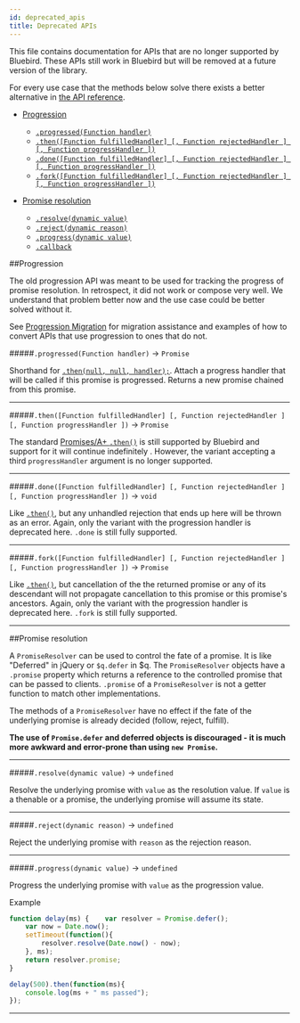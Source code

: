 ```yaml
---
id: deprecated_apis
title: Deprecated APIs
---
```


This file contains documentation for APIs that are no longer supported by Bluebird.
These APIs still work in Bluebird but will be removed at a future version of the library.

For every use case that the methods below solve there exists a better alternative in [the API reference](./API.md).

- [Progression](#progression)
    - [`.progressed(Function handler)`](#.progressed)
    - [`.then([Function fulfilledHandler] [, Function rejectedHandler ] [, Function progressHandler ])`](#.then)
    - [`.done([Function fulfilledHandler] [, Function rejectedHandler ] [, Function progressHandler ])`](#.done)
    - [`.fork([Function fulfilledHandler] [, Function rejectedHandler ] [, Function progressHandler ])`](#.fork)

- [Promise resolution](#promise-resolution)
    - [`.resolve(dynamic value)`](#.resolve)
    - [`.reject(dynamic reason)`](#.reject)
    - [`.progress(dynamic value)`](#.progress)
    - [`.callback`](#.callback)



##Progression

The old progression API was meant to be used for tracking the progress of promise resolution. In retrospect, it did not work or compose very well. We understand that problem better now and the use case could be better solved without it.

See [Progression Migration](./API.md#progression-migration) for migration assistance and examples of how to convert APIs that use progression to ones that do not.

#####`.progressed(Function handler)` -> `Promise`


Shorthand for [`.then(null, null, handler);`](.). Attach a progress handler that will be called if this promise is progressed. Returns a new promise chained from this promise.

<hr>

#####`.then([Function fulfilledHandler] [, Function rejectedHandler ] [, Function progressHandler ])` -> `Promise`

The standard [Promises/A+ `.then()`](http://promises-aplus.github.io/promises-spec/) is still supported by Bluebird and support for it will continue indefinitely . However, the variant accepting a third `progressHandler` argument is no longer supported.

<hr>


#####`.done([Function fulfilledHandler] [, Function rejectedHandler ] [, Function progressHandler ])` -> `void`

Like [`.then()`](.), but any unhandled rejection that ends up here will be thrown as an error. Again, only the variant with the progression handler is deprecated here. `.done` is still fully supported.

<hr>


#####`.fork([Function fulfilledHandler] [, Function rejectedHandler ] [, Function progressHandler ])` -> `Promise`

Like [`.then()`](.), but cancellation of the the returned promise or any of its descendant will not propagate cancellation to this promise or this promise's ancestors. Again, only the variant with the progression handler is deprecated here. `.fork` is still fully supported.

<hr>


##Promise resolution

A `PromiseResolver` can be used to control the fate of a promise. It is like "Deferred" in jQuery or `$q.defer` in $q. The `PromiseResolver` objects have a `.promise` property which returns a reference to the controlled promise that can be passed to clients. `.promise` of a `PromiseResolver` is not a getter function to match other implementations.

The methods of a `PromiseResolver` have no effect if the fate of the underlying promise is already decided (follow, reject, fulfill).

**The use of `Promise.defer` and deferred objects is discouraged - it is much more awkward and error-prone than using `new Promise`.**

<hr>

#####`.resolve(dynamic value)` -> `undefined`

Resolve the underlying promise with `value` as the resolution value. If `value` is a thenable or a promise, the underlying promise will assume its state.

<hr>

#####`.reject(dynamic reason)` -> `undefined`

Reject the underlying promise with `reason` as the rejection reason.

<hr>

#####`.progress(dynamic value)` -> `undefined`

Progress the underlying promise with `value` as the progression value.

Example

```js
function delay(ms) {    var resolver = Promise.defer();
    var now = Date.now();
    setTimeout(function(){
        resolver.resolve(Date.now() - now);
    }, ms);
    return resolver.promise;
}

delay(500).then(function(ms){
    console.log(ms + " ms passed");
});
```

<hr>



